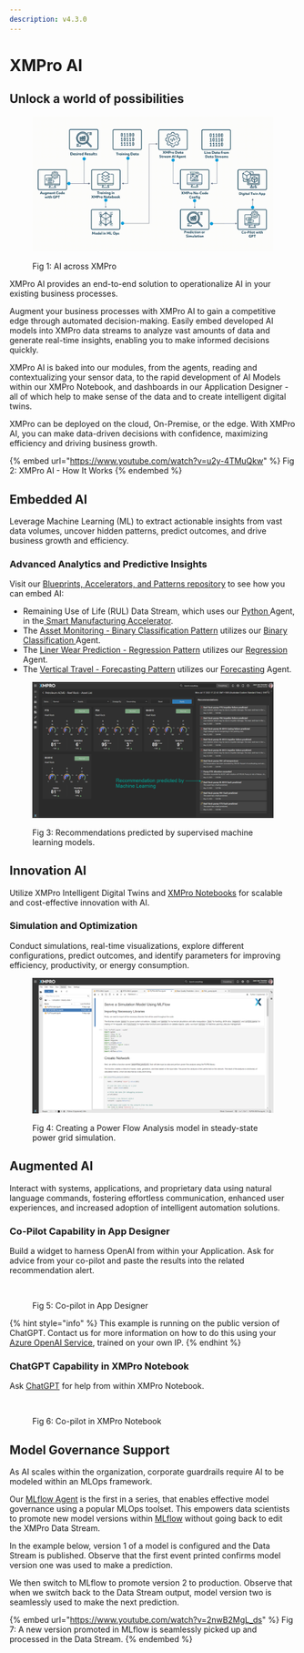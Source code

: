 ```yaml
---
description: v4.3.0
---
```


# XMPro AI

## Unlock a world of possibilities&#x20;

<figure><img src="../../.gitbook/assets/AI_Overview_Animation.gif" alt=""><figcaption><p>Fig 1: AI across XMPro</p></figcaption></figure>

XMPro AI provides an end-to-end solution to operationalize AI in your existing business processes. &#x20;

Augment your business processes with XMPro AI to gain a competitive edge through automated decision-making. Easily embed developed AI models into XMPro data streams to analyze vast amounts of data and generate real-time insights, enabling you to make informed decisions quickly. &#x20;

XMPro AI is baked into our modules, from the agents, reading and contextualizing your sensor data, to the rapid development of AI Models within our XMPro Notebook, and dashboards in our Application Designer - all of which help to make sense of the data and to create intelligent digital twins.

XMPro can be deployed on the cloud, On-Premise, or the edge. With XMPro AI, you can make data-driven decisions with confidence, maximizing efficiency and driving business growth. &#x20;

{% embed url="https://www.youtube.com/watch?v=u2y-4TMuQkw" %}
Fig 2: XMPro AI - How It Works
{% endembed %}

## Embedded AI

Leverage Machine Learning (ML) to extract actionable insights from vast data volumes, uncover hidden patterns, predict outcomes, and drive business growth and efficiency.&#x20;

### Advanced Analytics and Predictive Insights

Visit our [Blueprints, Accelerators, and Patterns repository](https://xmpro.github.io/Blueprints-Accelerators-Patterns/) to see how you can embed AI:&#x20;

* Remaining Use of Life (RUL) Data Stream, which uses our [Python ](https://xmpro.gitbook.io/python/)Agent, in the[ Smart Manufacturing Accelerator](https://github.com/XMPro/Blueprints-Accelerators-Patterns/tree/master/Accelerators/Smart%20Manufacturing%20-%20Bottling%20Plant).
* The [Asset Monitoring - Binary Classification Pattern](https://xmpro.github.io/Blueprints-Accelerators-Patterns/patterns/Asset-Monitoring-Binary-Classification/) utilizes our [Binary Classification ](https://xmpro.gitbook.io/binary-classification/)Agent.
* The [Liner Wear Prediction - Regression Pattern](https://xmpro.github.io/Blueprints-Accelerators-Patterns/patterns/Liner-Wear-Prediction-Regression/) utilizes our [Regression](https://xmpro.gitbook.io/regression/) Agent.
* The [Vertical Travel - Forecasting Pattern](https://xmpro.github.io/Blueprints-Accelerators-Patterns/patterns/Vertical-Travel-Forecasting/) utilizes our [Forecasting](https://xmpro.gitbook.io/forecasting/) Agent.

<figure><img src="../../.gitbook/assets/AI_Overview_ML_Recommendations.png" alt=""><figcaption><p>Fig 3: Recommendations predicted by supervised machine learning models.</p></figcaption></figure>

## Innovation AI

Utilize XMPro Intelligent Digital Twins and [XMPro Notebooks](xmpro-notebook.md) for scalable and cost-effective innovation with AI.&#x20;

### Simulation and Optimization

Conduct simulations, real-time visualizations, explore different configurations, predict outcomes, and identify parameters for improving efficiency, productivity, or energy consumption.&#x20;

<figure><img src="../../.gitbook/assets/AI_Overview_XMPro_Notebook.png" alt=""><figcaption><p>Fig 4: Creating a Power Flow Analysis model in steady-state power grid simulation. </p></figcaption></figure>

## Augmented AI

Interact with systems, applications, and proprietary data using natural language commands, fostering effortless communication, enhanced user experiences, and increased adoption of intelligent automation solutions.&#x20;

### Co-Pilot Capability in App Designer

Build a widget to harness OpenAI from within your Application. Ask for advice from your co-pilot and paste the results into the related recommendation alert.

<figure><img src="../../.gitbook/assets/AI_Overview_Copilot_AD.gif" alt=""><figcaption><p>Fig 5: Co-pilot in App Designer</p></figcaption></figure>

{% hint style="info" %}
This example is running on the public version of ChatGPT. Contact us for more information on how to do this using your [Azure OpenAI Service](https://azure.microsoft.com/en-au/products/cognitive-services/openai-service), trained on your own IP.
{% endhint %}

### ChatGPT Capability in XMPro Notebook&#x20;

Ask [ChatGPT](xmpro-notebook.md#chatgpt) for help from within XMPro Notebook.

<figure><img src="../../.gitbook/assets/AI_Overview_Copilot_Notebook.gif" alt=""><figcaption><p>Fig 6: Co-pilot in XMPro Notebook</p></figcaption></figure>

## Model Governance Support

As AI scales within the organization, corporate guardrails require AI to be modeled within an MLOps framework.

Our [MLflow Agent](https://xmpro.gitbook.io/mlflow/) is the first in a series, that enables effective model governance using a popular MLOps toolset. This empowers data scientists to promote new model versions within [MLflow](https://mlflow.org/) without going back to edit the XMPro Data Stream.&#x20;

In the example below, version 1 of a model is configured and the Data Stream is published. Observe that the first event printed confirms model version one was used to make a prediction.&#x20;

We then switch to MLflow to promote version 2 to production. Observe that when we switch back to the Data Stream output, model version two is seamlessly used to make the next prediction.

{% embed url="https://www.youtube.com/watch?v=2nwB2MgL_ds" %}
Fig 7: A new version promoted in MLflow is seamlessly picked up and processed in the Data Stream.&#x20;
{% endembed %}
